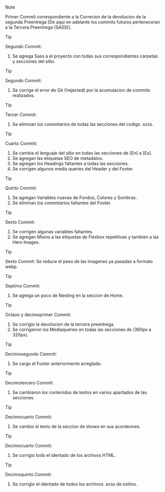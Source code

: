 > [!NOTE]
>
> Primer Commit correspondiente a la Correcion de la devolucion de la segunda Preentrega [De aqui en adelante los commits futuros perteneceran a la Tercera Preentrega (SASS)].

> [!TIP]
> 
> Segundo Commit:
> 1) Se agrega Sass a el proyecto con todas sus correspondientes carpetas y secciones del sitio.

> [!TIP]
> Segundo Commit:
> 1) Se corrige el error de Git (!rejected) por la acumulacion de commits realizados.


> [!TIP]
> Tercer Commit:
> 1) Se eliminan los comentarios de todas las secciones del codigo .scss.

> [!TIP]
> Cuarto Commit:
> 1) Se cambia el lenguaje del sitio en todas las secciones de [En] a [Es].
> 2) Se agregan las etiquetas SEO de metadatos.
> 3) Se agregan los Headings faltantes a todas las secciones.
> 4) Se corrigen algunos media queries del Header y del Footer.

> [!TIP]
> Quinto Commit:
> 1) Se agregan Variables nuevas de Fondos, Colores y Sombras.
> 2) Se eliminan los comentarios faltantes del Footer.

> [!TIP]
> Sexto Commit:
> 1) Se corrigen algunas variables faltantes.
> 2) Se agregan Mixins a las etiquetas de Flexbox repetitivas y tambien a las Hero Images.

> [!TIP]
> Sexto Commit:
> Se reduce el peso de las imagenes ya pasadas a formato webp.

> [!TIP]
> Septimo Commit:
> 1) Se agrega un poco de Nesting en la seccion de Home.

> [!TIP]
> Octavo y decimoprimer Commit:
> 1) Se corrigio la devolucion de la tercera preentrega.
> 2) Se corrigieron los Mediaqueries en todas las secciones de (360px a 320px).

> [!TIP]
> Decimosegundo Commit:
> 1) Se cargo el Footer anteriormente arreglado.

> [!TIP]
> Decimotercero Commit:
> 1) Se cambiaron los contenidos de textos en varios apartados de las secciones.

> [!TIP]
> Decimocuarto Commit:
> 1) Se cambio el texto de la seccion de shows en sus acordeones.

> [!TIP]
> Decimocuarto Commit:
> 1) Se corrigio todo el identado de los archivos HTML.

> [!TIP]
> Decimoquinto Commit:
> 1) Se corrigio el identado de todos los archivos .scss de estilos.
